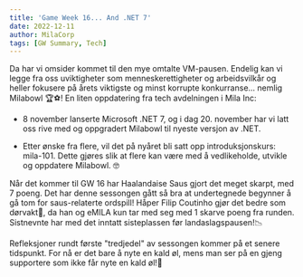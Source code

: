```yaml
---
title: 'Game Week 16... And .NET 7'
date: 2022-12-11
author: MilaCorp
tags: [GW Summary, Tech]
---
```


Da har vi omsider kommet til den mye omtalte VM-pausen. Endelig kan vi legge
fra oss uviktigheter som menneskerettigheter og arbeidsvilkår og heller fokusere
på årets viktigste og minst korrupte konkurranse... nemlig Milabowl 🏆⚽! En liten
oppdatering fra tech avdelningen i Mila Inc:

- 8 november lanserte Microsoft .NET 7, og i dag 20. november har vi latt oss
  rive med og oppgradert Milabowl til nyeste versjon av .NET.

- Etter ønske fra flere, vil det på nyåret bli satt opp introduksjonskurs:
  mila-101. Dette gjøres slik at flere kan være med å vedlikeholde, utvikle og
  oppdatere Milabowl. 🤓

Når det kommer til GW 16 har Haalandaise Saus gjort det meget skarpt, med 7
poeng. Det har denne sessongen gått så bra at undertegnede begynner å gå tom
for saus-relaterte ordspill! Håper Filip Coutinho gjør det bedre som dørvakt👮,
da han og eMILA kun tar med seg med 1 skarve poeng fra runden. Sistnevnte har
med det inntatt sisteplassen før landaslagspausen!📉

Refleksjoner rundt første "tredjedel" av sessongen kommer på et senere tidspunkt.
For nå er det bare å nyte en kald øl, mens man ser på en gjeng supportere som
ikke får nyte en kald øl!🍻
